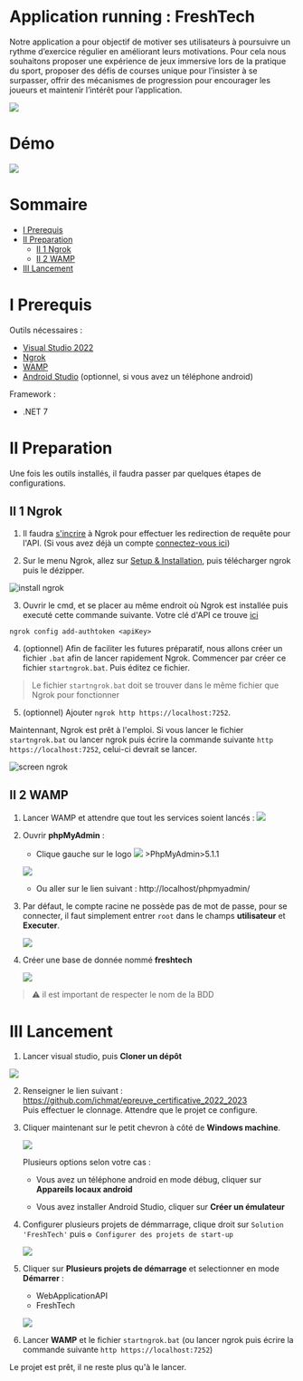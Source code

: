 # Application running : FreshTech

Notre application a pour objectif de motiver ses utilisateurs à poursuivre un rythme d’exercice régulier en améliorant leurs motivations. 
Pour cela nous souhaitons proposer une expérience de jeux immersive lors de la pratique du sport, proposer des défis de courses unique pour 
l’insister à se surpasser, offrir des mécanismes de progression pour encourager les joueurs et maintenir l’intérêt pour l’application.

![](Images/mainScreens.png)

# Démo 

![](Images/demo.gif)

# Sommaire

<!--TOC-->
- [I Prerequis](#i-prerequis)
- [II Preparation](#ii-preparation)
  - [II 1 Ngrok](#ii-1-ngrok)
  - [II 2 WAMP](#ii-2-wamp)
- [III Lancement](#iii-lancement)
<!--/TOC-->

# I Prerequis 

Outils nécessaires :
- [Visual Studio 2022](https://visualstudio.microsoft.com/fr/vs/)
- [Ngrok](https://ngrok.com)
- [WAMP](https://www.wampserver.com)
- [Android Studio](https://developer.android.com/studio) (optionnel, si vous avez un téléphone android)

Framework :
- .NET 7

# II Preparation 

Une fois les outils installés, il faudra passer par quelques étapes de configurations.

## II 1 Ngrok

1. Il faudra [s'incrire](https://dashboard.ngrok.com/signup)
à Ngrok pour effectuer les redirection de requête pour l'API. (Si vous avez déjà un compte
[connectez-vous ici](https://dashboard.ngrok.com/login))

2. Sur le menu Ngrok, allez sur [Setup & Installation](https://dashboard.ngrok.com/get-started/setup),
puis télécharger ngrok puis le dézipper.

![install ngrok](Images/download_ngrok.png)

3. Ouvrir le cmd, et se placer au même endroit où Ngrok est installée puis executé cette commande suivante.
Votre clé d'API ce trouve [ici](https://dashboard.ngrok.com/get-started/your-authtoken)

```shell
ngrok config add-authtoken <apiKey>
```

4. (optionnel) Afin de faciliter les futures préparatif, nous allons créer un fichier `.bat` afin de lancer rapidement Ngrok. 
Commencer par créer ce fichier `startngrok.bat`. Puis éditez ce fichier.

> Le fichier `startngrok.bat` doit se trouver dans le même fichier que Ngrok pour fonctionner

5. (optionnel) Ajouter `ngrok http https://localhost:7252`.

Maintennant, Ngrok est prêt à l'emploi. Si vous lancer le fichier `startngrok.bat` ou lancer ngrok puis écrire la
commande suivante `http https://localhost:7252`, celui-ci devrait se lancer.

![screen ngrok](Images/ngrok.png)

## II 2 WAMP

1. Lancer WAMP et attendre que tout les services soient lancés : ![](Images/wamp_logo_green.png)

2. Ouvrir **phpMyAdmin** :

	- Clique gauche sur le logo ![](Images/wamp_logo_green.png) >PhpMyAdmin>5.1.1 

	![](Images/go_to_phpmyadmin.png)

	- Ou aller sur le lien suivant : http://localhost/phpmyadmin/

3. Par défaut, le compte racine ne possède pas de mot de passe, pour se connecter, il faut simplement entrer
`root` dans le champs **utilisateur** et **Executer**.

	![](Images/connect_phpmyadmin.png)

4. Créer une base de donnée nommé **freshtech**

    ![](Images/create_db.png)

> ⚠ il est important de respecter le nom de la BDD

# III Lancement 

1. Lancer visual studio, puis **Cloner un dépôt**

![](Images/vs_clone.png)

2. Renseigner le lien suivant : https://github.com/ichmat/epreuve_certificative_2022_2023 <br>
Puis effectuer le clonnage. Attendre que le projet ce configure.

3. Cliquer maintenant sur le petit chevron à côté de **Windows machine**.

    ![](Images/vs_start_select.png)

	Plusieurs options selon votre cas : 

	- Vous avez un téléphone android en mode débug, cliquer sur **Appareils locaux android**

	- Vous avez installer Android Studio, cliquer sur **Créer un émulateur**

4. Configurer plusieurs projets de démmarrage, clique droit sur `Solution 'FreshTech'` puis `⚙ Configurer des projets de start-up`

    ![](Images/vs_config_projects.png)

5. Cliquer sur **Plusieurs projets de démarrage** et selectionner en mode **Démarrer** :

	- WebApplicationAPI
	- FreshTech

	![](Images/vs_project_manager.png)

6. Lancer **WAMP** et le fichier `startngrok.bat` (ou lancer ngrok puis écrire la
commande suivante `http https://localhost:7252`)

Le projet est prêt, il ne reste plus qu'à le lancer.
